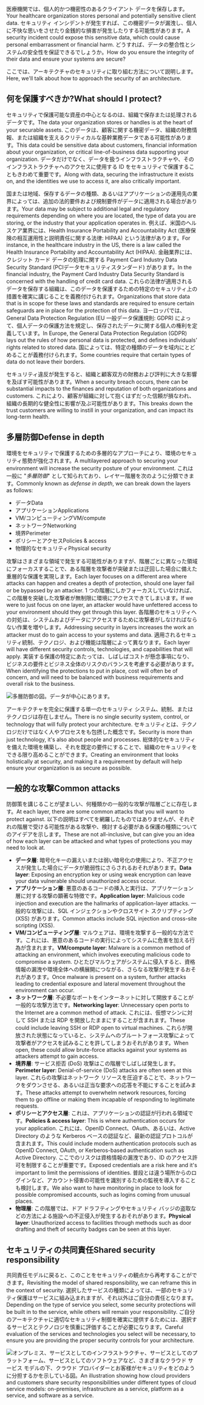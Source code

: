 <span data-ttu-id="9e390-101">医療機関では、個人的かつ機密性のあるクライアント データを保存します。</span><span class="sxs-lookup"><span data-stu-id="9e390-101">Your healthcare organization stores personal and potentially sensitive client data.</span></span> <span data-ttu-id="9e390-102">セキュリティ インシデントが発生すれば、この機密データが漏洩し、個人に不快な思いをさせたり金銭的な損害が発生したりする可能性があります。</span><span class="sxs-lookup"><span data-stu-id="9e390-102">A security incident could expose this sensitive data, which could cause personal embarrassment or financial harm.</span></span> <span data-ttu-id="9e390-103">どうすれば、データの整合性とシステムの安全性を保証できるでしょうか。</span><span class="sxs-lookup"><span data-stu-id="9e390-103">How do you ensure the integrity of their data and ensure your systems are secure?</span></span> 

<span data-ttu-id="9e390-104">ここでは、アーキテクチャのセキュリティに取り組む方法について説明します。</span><span class="sxs-lookup"><span data-stu-id="9e390-104">Here, we'll talk about how to approach the security of an architecture.</span></span>

## <a name="what-should-i-protect"></a><span data-ttu-id="9e390-105">何を保護すべきか?</span><span class="sxs-lookup"><span data-stu-id="9e390-105">What should I protect?</span></span>

<span data-ttu-id="9e390-106">セキュリティで保護可能な資産の中心となるのは、組織で保存または処理されるデータです。</span><span class="sxs-lookup"><span data-stu-id="9e390-106">The data your organization stores or handles is at the heart of your securable assets.</span></span> <span data-ttu-id="9e390-107">このデータは、顧客に関する機密データ、組織の財務情報、または組織を支えるクリティカルな基幹業務データである可能性があります。</span><span class="sxs-lookup"><span data-stu-id="9e390-107">This data could be sensitive data about customers, financial information about your organization, or critical line-of-business data supporting your organization.</span></span> <span data-ttu-id="9e390-108">データだけでなく、データを扱うインフラストラクチャや、そのインフラストラクチャへのアクセスに使用する ID をセキュリティで保護することもきわめて重要です。</span><span class="sxs-lookup"><span data-stu-id="9e390-108">Along with data, securing the infrastructure it exists on, and the identities we use to access it, are also critically important.</span></span>

<span data-ttu-id="9e390-109">国または地域、保存するデータの種類、あるいはアプリケーションの運用先の業界によっては、追加の法的要件および規制要件がデータに適用される場合があります。</span><span class="sxs-lookup"><span data-stu-id="9e390-109">Your data may be subject to additional legal and regulatory requirements depending on where you are located, the type of data you are storing, or the industry that your application operates in.</span></span> <span data-ttu-id="9e390-110">例えば、米国のヘルスケア業界には、Health Insurance Portability and Accountability Act (医療保険の相互運用性と説明責任に関する法律: HIPAA) という法律があります。</span><span class="sxs-lookup"><span data-stu-id="9e390-110">For instance, in the healthcare industry in the US, there is a law called the Health Insurance Portability and Accountability Act (HIPAA).</span></span> <span data-ttu-id="9e390-111">金融業界には、クレジット カード データの処理に関する Payment Card Industry Data Security Standard (PCIデータセキュリティスタンダード) があります。</span><span class="sxs-lookup"><span data-stu-id="9e390-111">In the financial industry, the Payment Card Industry Data Security Standard is concerned with the handling of credit card data.</span></span> <span data-ttu-id="9e390-112">これらの法律が適用されるデータを保存する組織は、このデータを保護するための特定のセキュリティ上の措置を確実に講じることを義務付けられます。</span><span class="sxs-lookup"><span data-stu-id="9e390-112">Organizations that store data that is in scope for these laws and standards are required to ensure certain safeguards are in place for the protection of this data.</span></span> <span data-ttu-id="9e390-113">ヨーロッパでは、General Data Protection Regulation (EU 一般データ保護規則: GDPR) によって、個人データの保護方法を規定し、保存されたデータに関する個人の権利を定義しています。</span><span class="sxs-lookup"><span data-stu-id="9e390-113">In Europe, the General Data Protection Regulation (GDPR) lays out the rules of how personal data is protected, and defines individuals' rights related to stored data.</span></span> <span data-ttu-id="9e390-114">国によっては、特定の種類のデータを域内にとどめることが義務付けられます。</span><span class="sxs-lookup"><span data-stu-id="9e390-114">Some countries require that certain types of data do not leave their borders.</span></span>

<span data-ttu-id="9e390-115">セキュリティ違反が発生すると、組織と顧客双方の財務および評判に大きな影響を及ぼす可能性があります。</span><span class="sxs-lookup"><span data-stu-id="9e390-115">When a security breach occurs, there can be substantial impacts to the finances and reputation of both organizations and customers.</span></span> <span data-ttu-id="9e390-116">これにより、顧客が組織に対して抱くはずだった信頼が損なわれ、組織の長期的な健全性に影響が及ぶ可能性があります。</span><span class="sxs-lookup"><span data-stu-id="9e390-116">This breaks down the trust customers are willing to instill in your organization, and can impact its long-term health.</span></span>

## <a name="defense-in-depth"></a><span data-ttu-id="9e390-117">多層防御</span><span class="sxs-lookup"><span data-stu-id="9e390-117">Defense in depth</span></span>

<span data-ttu-id="9e390-118">環境をセキュリティで保護するための多層的なアプローチにより、環境のセキュリティ態勢が強化されます。</span><span class="sxs-lookup"><span data-stu-id="9e390-118">A multilayered approach to securing your environment will increase the security posture of your environment.</span></span> <span data-ttu-id="9e390-119">これは一般に "_多層防御_" として知られており、レイヤー階層を次のように分類できます。</span><span class="sxs-lookup"><span data-stu-id="9e390-119">Commonly known as _defense in depth_, we can break down the layers as follows:</span></span>

* <span data-ttu-id="9e390-120">データ</span><span class="sxs-lookup"><span data-stu-id="9e390-120">Data</span></span>
* <span data-ttu-id="9e390-121">アプリケーション</span><span class="sxs-lookup"><span data-stu-id="9e390-121">Applications</span></span>
* <span data-ttu-id="9e390-122">VM/コンピューティング</span><span class="sxs-lookup"><span data-stu-id="9e390-122">VM/compute</span></span>
* <span data-ttu-id="9e390-123">ネットワーク</span><span class="sxs-lookup"><span data-stu-id="9e390-123">Networking</span></span>
* <span data-ttu-id="9e390-124">境界</span><span class="sxs-lookup"><span data-stu-id="9e390-124">Perimeter</span></span>
* <span data-ttu-id="9e390-125">ポリシーとアクセス</span><span class="sxs-lookup"><span data-stu-id="9e390-125">Policies & access</span></span>
* <span data-ttu-id="9e390-126">物理的なセキュリティ</span><span class="sxs-lookup"><span data-stu-id="9e390-126">Physical security</span></span>

<span data-ttu-id="9e390-127">攻撃はさまざまな領域で発生する可能性がありますが、階層ごとに異なった領域にフォーカスすることで、ある階層を攻撃者が突破または迂回した場合に備えた重層的な保護を実現します。</span><span class="sxs-lookup"><span data-stu-id="9e390-127">Each layer focuses on a different area where attacks can happen and creates a depth of protection, should one layer fail or be bypassed by an attacker.</span></span> <span data-ttu-id="9e390-128">1 つの階層にしかフォーカスしていなければ、この階層を突破した攻撃者が無制限に環境にアクセスできてしまいます。</span><span class="sxs-lookup"><span data-stu-id="9e390-128">If we were to just focus on one layer, an attacker would have unfettered access to your environment should they get through this layer.</span></span> <span data-ttu-id="9e390-129">各階層のセキュリティへの対処は、システムおよびデータにアクセスするために攻撃者がしなければならない作業を増やします。</span><span class="sxs-lookup"><span data-stu-id="9e390-129">Addressing security in layers increases the work an attacker must do to gain access to your systems and data.</span></span> <span data-ttu-id="9e390-130">適用されるセキュリティ統制、テクノロジ、および機能は階層によって異なります。</span><span class="sxs-lookup"><span data-stu-id="9e390-130">Each layer will have different security controls, technologies, and capabilities that will apply.</span></span> <span data-ttu-id="9e390-131">実装する保護の特定にあたっては、しばしばコストが懸念事項になり、ビジネスの要件とビジネス全体のリスクのバランスを考慮する必要があります。</span><span class="sxs-lookup"><span data-stu-id="9e390-131">When identifying the protections to put in place, cost will often be of concern, and will need to be balanced with business requirements and overall risk to the business.</span></span>

![多層防御の図。データが中心にあります。](../media/security-layers.png)

<span data-ttu-id="9e390-134">アーキテクチャを完全に保護する単一のセキュリティ システム、統制、またはテクノロジは存在しません。</span><span class="sxs-lookup"><span data-stu-id="9e390-134">There is no single security system, control, or technology that will fully protect your architecture.</span></span> <span data-ttu-id="9e390-135">セキュリティとは、テクノロジだけではなく人やプロセスをも包摂した概念です。</span><span class="sxs-lookup"><span data-stu-id="9e390-135">Security is more than just technology, it's also about people and processes.</span></span> <span data-ttu-id="9e390-136">総体的なセキュリティを備えた環境を構築し、それを既定の要件にすることで、組織のセキュリティをできる限り高めることができます。</span><span class="sxs-lookup"><span data-stu-id="9e390-136">Creating an environment that looks holistically at security, and making it a requirement by default will help ensure your organization is as secure as possible.</span></span>

## <a name="common-attacks"></a><span data-ttu-id="9e390-137">一般的な攻撃</span><span class="sxs-lookup"><span data-stu-id="9e390-137">Common attacks</span></span>

<span data-ttu-id="9e390-138">防御策を講じることが望ましい、何種類かの一般的な攻撃が階層ごとに存在します。</span><span class="sxs-lookup"><span data-stu-id="9e390-138">At each layer, there are some common attacks that you will want to protect against.</span></span> <span data-ttu-id="9e390-139">以下の説明はすべてを網羅したものではありませんが、それぞれの階層で受ける可能性がある攻撃や、検討する必要がある保護の種類についてのアイデアを示します。</span><span class="sxs-lookup"><span data-stu-id="9e390-139">These are not all-inclusive, but can give you an idea of how each layer can be attacked and what types of protections you may need to look at.</span></span>

* <span data-ttu-id="9e390-140">**データ層**: 暗号化キーの漏えいまたは弱い暗号化の使用により、不正アクセスが発生した場合にデータが脆弱性にさらされるおそれがあります。</span><span class="sxs-lookup"><span data-stu-id="9e390-140">**Data layer**: Exposing an encryption key or using weak encryption can leave your data vulnerable should unauthorized access occur.</span></span>
* <span data-ttu-id="9e390-141">**アプリケーション層**: 悪意のあるコードの挿入と実行は、アプリケーション層に対する攻撃の顕著な特徴です。</span><span class="sxs-lookup"><span data-stu-id="9e390-141">**Application layer**: Malicious code injection and execution are the hallmarks of application-layer attacks.</span></span> <span data-ttu-id="9e390-142">一般的な攻撃には、SQL インジェクションやクロスサイト スクリプティング (XSS) があります。</span><span class="sxs-lookup"><span data-stu-id="9e390-142">Common attacks include SQL injection and cross-site scripting (XSS).</span></span>
* <span data-ttu-id="9e390-143">**VM/コンピューティング層**: マルウェアは、環境を攻撃する一般的な方法です。これには、悪意のあるコードの実行によってシステムに危害を加える行為が含まれます。</span><span class="sxs-lookup"><span data-stu-id="9e390-143">**VM/compute layer**: Malware is a common method of attacking an environment, which involves executing malicious code to compromise a system.</span></span> <span data-ttu-id="9e390-144">ひとたびマルウェアがシステムに侵入すると、資格情報の漏洩や環境全体への横展開につながる、さらなる攻撃が発生するおそれがあります。</span><span class="sxs-lookup"><span data-stu-id="9e390-144">Once malware is present on a system, further attacks leading to credential exposure and lateral movement throughout the environment can occur.</span></span>
* <span data-ttu-id="9e390-145">**ネットワーク層**: 不必要なポートをインターネットに対して開放することが一般的な攻撃方法です。</span><span class="sxs-lookup"><span data-stu-id="9e390-145">**Networking layer**: Unnecessary open ports to the Internet are a common method of attack.</span></span> <span data-ttu-id="9e390-146">これには、仮想マシンに対して SSH または RDP を開放したままにすることが含まれます。</span><span class="sxs-lookup"><span data-stu-id="9e390-146">These could include leaving SSH or RDP open to virtual machines.</span></span> <span data-ttu-id="9e390-147">これらが開放された状態になっていると、システムへのブルートフォース攻撃によって攻撃者がアクセスを試みることを許してしまうおそれがあります。</span><span class="sxs-lookup"><span data-stu-id="9e390-147">When open, these could allow brute-force attacks against your systems as attackers attempt to gain access.</span></span>
* <span data-ttu-id="9e390-148">**境界層**: サービス拒否 (DoS) 攻撃はこの階層でしばしば発生します。</span><span class="sxs-lookup"><span data-stu-id="9e390-148">**Perimeter layer**: Denial-of-service (DoS) attacks are often seen at this layer.</span></span> <span data-ttu-id="9e390-149">これらの攻撃はネットワーク リソースを圧迫することで、ネットワークをダウンさせる、あるいは正当な要求への応答を不能にすることを試みます。</span><span class="sxs-lookup"><span data-stu-id="9e390-149">These attacks attempt to overwhelm network resources, forcing them to go  offline or making them incapable of responding to legitimate requests.</span></span>
* <span data-ttu-id="9e390-150">**ポリシーとアクセス層**: これは、アプリケーションの認証が行われる領域です。</span><span class="sxs-lookup"><span data-stu-id="9e390-150">**Policies & access layer**: This is where authentication occurs for your application.</span></span> <span data-ttu-id="9e390-151">これには、OpenID Connect、OAuth、あるいは、Active Directory のような Kerberos ベースの認証など、最新の認証プロトコルが含まれます。</span><span class="sxs-lookup"><span data-stu-id="9e390-151">This could include modern authentication protocols such as OpenID Connect, OAuth, or Kerberos-based authentication such as Active Directory.</span></span> <span data-ttu-id="9e390-152">ここでのリスクは資格情報の漏洩であり、ID のアクセス許可を制限することが重要です。</span><span class="sxs-lookup"><span data-stu-id="9e390-152">Exposed credentials are a risk here and it's important to limit the permissions of identities.</span></span> <span data-ttu-id="9e390-153">普段とは違う場所からのログインなど、アカウント侵害の可能性を識別するための監視を導入することも検討します。</span><span class="sxs-lookup"><span data-stu-id="9e390-153">We also want to have monitoring in place to look for possible compromised accounts, such as logins coming from unusual places.</span></span>
* <span data-ttu-id="9e390-154">**物理層**: この階層では、ドア ドラフティングやセキュリティ バッジの盗取などの方法による施設への不正侵入が発生するおそれがあります。</span><span class="sxs-lookup"><span data-stu-id="9e390-154">**Physical layer**: Unauthorized access to facilities through methods such as door drafting and theft of security badges can be seen at this layer.</span></span>

## <a name="shared-security-responsibility"></a><span data-ttu-id="9e390-155">セキュリティの共同責任</span><span class="sxs-lookup"><span data-stu-id="9e390-155">Shared security responsibility</span></span>

<span data-ttu-id="9e390-156">共同責任モデルに戻ると、このことをセキュリティの観点から再考することができます。</span><span class="sxs-lookup"><span data-stu-id="9e390-156">Revisiting the model of shared responsibility, we can reframe this in the context of security.</span></span> <span data-ttu-id="9e390-157">選択したサービスの種類によっては、一部のセキュリティ保護はサービスに組み込まれますが、それ以外はご自分の責任となります。</span><span class="sxs-lookup"><span data-stu-id="9e390-157">Depending on the type of service you select, some security protections will be built in to the service, while others will remain your responsibility.</span></span> <span data-ttu-id="9e390-158">ご自分のアーキテクチャに適切なセキュリティ制御を確実に提供するためには、選択するサービスとテクノロジを慎重に評価することが必要になります。</span><span class="sxs-lookup"><span data-stu-id="9e390-158">Careful evaluation of the services and technologies you select will be necessary, to ensure you are providing the proper security controls for your architecture.</span></span>

![<span data-ttu-id="9e390-159">オンプレミス、サービスとしてのインフラストラクチャ、サービスとしてのプラットフォーム、サービスとしてのソフトウェアなど、さまざまなクラウド サービス モデルの下、クラウド プロバイダーとお客様がセキュリティをどのように分担するかを示している図。</span><span class="sxs-lookup"><span data-stu-id="9e390-159">An illustration showing how cloud providers and customers share security responsibilities under different types of cloud service models: on-premises, infrastructure as a service, platform as a service, and software as a service.</span></span> ](../media/shared_responsibilities.png)
